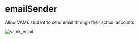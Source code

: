 # emailSender
Allow VAMK student to send email through their school accounts


![vamk_email](https://cloud.githubusercontent.com/assets/16409363/25066794/a0670b44-2239-11e7-9cbf-f09e0b4ec4c7.jpg)

